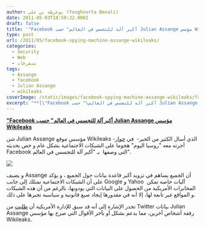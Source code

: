 ```yaml
---
author: يوغرطة بن علي (Youghourta Benali)
date: 2011-05-03T18:50:22.000Z
draft: false
title: '"Facebook أكبر آلة للتجسس في العالم" حسب Julian Assange مؤسس Wikileaks '
type: post
url: /2011/05/facebook-spying-machine-assange-wikileaks/
categories:
  - Security
  - Web
  - متفرقات
tags:
  - Assange
  - facebook
  - Julian Assange
  - wikileaks
coverImage: /static/images/facebook-spying-machine-assange-wikileaks/facebook-spaying.jpg
excerpt: "**[\"Facebook أكبر آلة للتجسس في العالم\" حسب Julian Assange مؤسس Wikileaks](https://www.it-scoop.com/2011/05/facebook-spying-machine-assange-wikileaks/)**\n\nشن Julian Assange مؤسس موقع Wikileaks -الذي أسال الكثير من الحبر- \_في [حوار](http://rt.com/news/wikileaks-revelations-assange-interview/) أجرته معه \"روسيا اليوم\" هجوما على الشبكات الاجتماعية بشكل عام و خص بحديثه Facebook التي وصفها \_بـ"
---
```

**["Facebook أكبر آلة للتجسس في العالم" حسب Julian Assange مؤسس Wikileaks](https://www.it-scoop.com/2011/05/facebook-spying-machine-assange-wikileaks/)**

شن Julian Assange مؤسس موقع Wikileaks -الذي أسال الكثير من الحبر-  في [حوار](http://rt.com/news/wikileaks-revelations-assange-interview/) أجرته معه "روسيا اليوم" هجوما على الشبكات الاجتماعية بشكل عام و خص بحديثه Facebook التي وصفها  بـ "أكبر آلة للتجسس في العالم".

![](/static/images/facebook-spying-machine-assange-wikileaks/facebook-spaying.jpg)

و يضيف Assange أن الجميع يساهم في تزويد أكبر قاعدة بيانات حول الجميع ، و يؤكد على أن الشبكات الاجتماعية تمتلك إلى جانب Google و Yahoo  آليات خاصة تمكن المخابرات الأمريكية من الحصول على البيانات التي يودونها، بالرغم من أن هذه الشبكات و المواقع غير تابعة لها، إلا أنه في مقدورها إيجاد صيغ قانونية و سياسية تجبرها على ذلك.

تجدر الإشارة إلى أنه قد سبق للإدارة الأمريكية أن [طلبت](https://www.it-scoop.com/2011/01/us-gouvernement-twitter-wikileaks/) من Twitter بيانات Julian Assange رفقة أشخاص آخرين، مما يدعم بشكل أو بآخر الأقوال التي صرح بها مؤسس Wikileaks.
